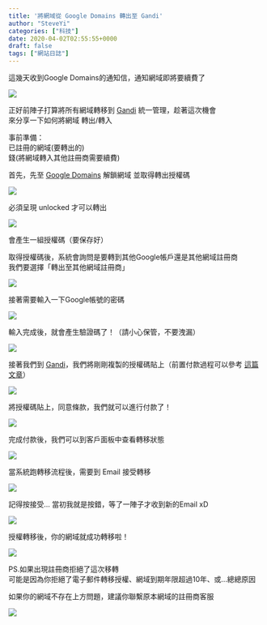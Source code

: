 ```yaml
---
title: '將網域從 Google Domains 轉出至 Gandi'
author: "SteveYi"
categories: ["科技"]
date: 2020-04-02T02:55:55+0000
draft: false
tags: ["網站日誌"]
---
```


這幾天收到Google Domains的通知信，通知網域即將要續費了

![](https://static-a1.steveyi.net/media/blog/2020/04/transfer-domain-from-google-to-gandi-01-1920x1019.png)

正好前陣子打算將所有網域轉移到 [Gandi](https://gandi.net) 統一管理，趁著這次機會  
來分享一下如何將網域 轉出/轉入

事前準備：  
已註冊的網域(要轉出的)  
錢(將網域轉入其他註冊商需要續費)

首先，先至 [Google Domains](https://domains.google/) 解鎖網域 並取得轉出授權碼

![](https://static-a1.steveyi.net/media/blog/2020/04/transfer-domain-from-google-to-gandi-02.jpg)

必須呈現 unlocked 才可以轉出

![](https://static-a1.steveyi.net/media/blog/2020/04/transfer-domain-from-google-to-gandi-03-1920x1080.jpg)

會產生一組授權碼（要保存好）

取得授權碼後，系統會詢問是要轉到其他Google帳戶還是其他網域註冊商  
我們要選擇「轉出至其他網域註冊商」

![](https://static-a1.steveyi.net/media/blog/2020/04/transfer-domain-from-google-to-gandi-04.jpg)

接著需要輸入一下Google帳號的密碼

![](https://static-a1.steveyi.net/media/blog/2020/04/transfer-domain-from-google-to-gandi-05.jpg)

輸入完成後，就會產生驗證碼了！（請小心保管，不要洩漏）

![](https://static-a1.steveyi.net/media/blog/2020/04/transfer-domain-from-google-to-gandi-06.jpg)

接著我們到 [Gandi](https://gandi.net)，我們將剛剛複製的授權碼貼上（前置付款過程可以參考 [這篇文章](https://blog.steveyi.net/register-domain-at-gandi/)）

![](https://static-a1.steveyi.net/media/blog/2020/04/transfer-domain-from-google-to-gandi-07-1920x945.png)

將授權碼貼上，同意條款，我們就可以進行付款了！

![](https://static-a1.steveyi.net/media/blog/2020/04/transfer-domain-from-google-to-gandi-08-1920x945.png)

完成付款後，我們可以到客戶面板中查看轉移狀態

![](https://static-a1.steveyi.net/media/blog/2020/04/transfer-domain-from-google-to-gandi-09-1920x945.png)

當系統跑轉移流程後，需要到 Email 接受轉移

![](https://static-a1.steveyi.net/media/blog/2020/04/transfer-domain-from-google-to-gandi-10-1920x1032.jpg)

記得按接受... 當初我就是按錯，等了一陣子才收到新的Email xD

![](https://static-a1.steveyi.net/media/blog/2020/04/transfer-domain-from-google-to-gandi-11.jpg)

授權轉移後，你的網域就成功轉移啦！

![](https://static-a1.steveyi.net/media/blog/2020/04/transfer-domain-from-google-to-gandi-12-1920x1138.png)

PS.如果出現註冊商拒絕了這次移轉  
可能是因為你拒絕了電子郵件轉移授權、網域到期年限超過10年、或...總總原因

如果你的網域不存在上方問題，建議你聯繫原本網域的註冊商客服

![](https://static-a1.steveyi.net/media/blog/2020/04/transfer-domain-from-google-to-gandi-13-1920x945.png)
